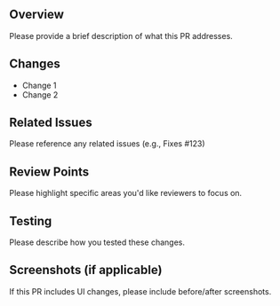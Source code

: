 ## Overview

Please provide a brief description of what this PR addresses.

## Changes

- Change 1
- Change 2

## Related Issues

Please reference any related issues (e.g., Fixes #123)

## Review Points

Please highlight specific areas you'd like reviewers to focus on.

## Testing

Please describe how you tested these changes.

## Screenshots (if applicable)

If this PR includes UI changes, please include before/after screenshots.
